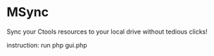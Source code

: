 MSync
=====

Sync your Ctools resources to your local drive without tedious clicks!

instruction:
run  php gui.php
